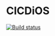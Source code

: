 # CICDiOS

[![Build status](https://build.appcenter.ms/v0.1/apps/481f0056-a20a-4e06-8bd5-447f509c3126/branches/dev/badge)](https://appcenter.ms)
